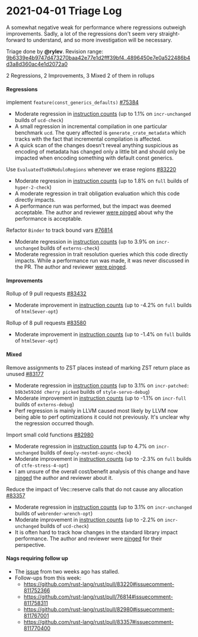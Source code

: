 # 2021-04-01 Triage Log

A somewhat negative weak for performance where regressions outweigh improvements. Sadly, a lot of the regressions don't seem very straight-forward to understand, and so more investigation will be necessary.

Triage done by **@rylev**.
Revision range: [9b6339e4b9747d473270baa42e77e1d2fff39bf4..4896450e7e0a522486b4d3a8d360ac4e1d2072a0](https://perf.rust-lang.org/?start=9b6339e4b9747d473270baa42e77e1d2fff39bf4&end=4896450e7e0a522486b4d3a8d360ac4e1d2072a0&absolute=false&stat=instructions%3Au)

2 Regressions, 2 Improvements, 3 Mixed
2 of them in rollups

#### Regressions

implement `feature(const_generics_defaults)` [#75384](https://github.com/rust-lang/rust/issues/75384)
- Moderate regression in [instruction counts](https://perf.rust-lang.org/compare.html?start=db492ecd5ba6bd82205612cebb9034710653f0c2&end=5b33de3340c7b36646af46303a30f7066b4bd7db&stat=instructions:u) (up to 1.1% on `incr-unchanged` builds of `ucd-check`)
- A small regression in incremental compilation in one particular benchmark `ucd`. The query affected is `generate_crate_metadata` which tracks with the fact that incremental compilation is affected.
- A quick scan of the changes doesn't reveal anything suspicious as encoding of metadata has changed only a little bit and should only be impacted when encoding something with default const generics.

Use `EvaluatedToOkModuloRegions` whenever we erase regions [#83220](https://github.com/rust-lang/rust/issues/83220)
- Moderate regression in [instruction counts](https://perf.rust-lang.org/compare.html?start=f5fe425c925ef36d5f4c18cfa44173fc42de31b8&end=07e0e2ec268c140e607e1ac7f49f145612d0f597&stat=instructions:u) (up to 1.8% on `full` builds of `hyper-2-check`)
- A moderate regression in trait obligation evaluation which this code directly impacts. 
- A performance run was performed, but the impact was deemed acceptable. The author and reviewer [were pinged](https://github.com/rust-lang/rust/pull/83220#issuecomment-811752366) about why the performance is acceptable.

Refactor `Binder` to track bound vars [#76814](https://github.com/rust-lang/rust/issues/76814)
- Moderate regression in [instruction counts](https://perf.rust-lang.org/compare.html?start=a5029ac0ab372aec515db2e718da6d7787f3d122&end=4fdac23f3171e2f8864d359a21da600dd3faafc9&stat=instructions:u) (up to 3.9% on `incr-unchanged` builds of `externs-check`)
- Moderate regression in trait resolution queries which this code directly impacts. While a performance run was made, it was never discussed in the PR. The author and reviewer [were pinged](https://github.com/rust-lang/rust/pull/76814#issuecomment-811758311).

#### Improvements

Rollup of 9 pull requests [#83432](https://github.com/rust-lang/rust/issues/83432)
- Moderate improvement in [instruction counts](https://perf.rust-lang.org/compare.html?start=673d0db5e393e9c64897005b470bfeb6d5aec61b&end=db492ecd5ba6bd82205612cebb9034710653f0c2&stat=instructions:u) (up to -4.2% on `full` builds of `html5ever-opt`)

Rollup of 8 pull requests [#83580](https://github.com/rust-lang/rust/issues/83580)
- Moderate improvement in [instruction counts](https://perf.rust-lang.org/compare.html?start=afaf33dcafe9c7068b63eb997df221aa08db7c29&end=9b0edb7fddacd6a60a380c1ce59159de597ab270&stat=instructions:u) (up to -1.4% on `full` builds of `html5ever-opt`)

#### Mixed

Remove assignments to ZST places instead of marking ZST return place as unused [#83177](https://github.com/rust-lang/rust/issues/83177)
- Moderate regression in [instruction counts](https://perf.rust-lang.org/compare.html?start=4eb0bc7346ef38218e21268001a898f6892db2c1&end=79e5814f4520f2c51b5307421db45cd82d134e76&stat=instructions:u) (up to 3.1% on `incr-patched: b9b3e592dd cherry picked` builds of `style-servo-debug`)
- Moderate improvement in [instruction counts](https://perf.rust-lang.org/compare.html?start=4eb0bc7346ef38218e21268001a898f6892db2c1&end=79e5814f4520f2c51b5307421db45cd82d134e76&stat=instructions:u) (up to -1.1% on `incr-full` builds of `externs-debug`)
- Perf regression is mainly in LLVM caused most likely by LLVM now being able to perf optimizations it could not previously. It's unclear why the regression occurred though.

Import small cold functions [#82980](https://github.com/rust-lang/rust/issues/82980)
- Moderate regression in [instruction counts](https://perf.rust-lang.org/compare.html?start=4137088d9da94f693b287f35e2b17782c0b1a283&end=e423058751a2b098d3e469a8e6df1b7a8bbd67b6&stat=instructions:u) (up to 4.7% on `incr-unchanged` builds of `deeply-nested-async-check`)
- Moderate improvement in [instruction counts](https://perf.rust-lang.org/compare.html?start=4137088d9da94f693b287f35e2b17782c0b1a283&end=e423058751a2b098d3e469a8e6df1b7a8bbd67b6&stat=instructions:u) (up to -2.3% on `full` builds of `ctfe-stress-4-opt`)
- I am unsure of the overall cost/benefit analysis of this change and have [pinged](https://github.com/rust-lang/rust/pull/82980#issuecomment-811767001) the author and reviewer about it.

Reduce the impact of Vec::reserve calls that do not cause any allocation [#83357](https://github.com/rust-lang/rust/issues/83357)
- Moderate regression in [instruction counts](https://perf.rust-lang.org/compare.html?start=902ca44c1953ad8f640e86d154c86cc1f5a3bde1&end=32d3276561e88bfdf92cc483cff842a24fdd4b37&stat=instructions:u) (up to 3.1% on `incr-unchanged` builds of `webrender-wrench-opt`)
- Moderate improvement in [instruction counts](https://perf.rust-lang.org/compare.html?start=902ca44c1953ad8f640e86d154c86cc1f5a3bde1&end=32d3276561e88bfdf92cc483cff842a24fdd4b37&stat=instructions:u) (up to -2.2% on `incr-unchanged` builds of `ucd-check`)
- It is often hard to track how changes in the standard library impact performance. The author and reviewer were [pinged](https://github.com/rust-lang/rust/pull/83357#issuecomment-811770400) for their perspective.

#### Nags requiring follow up

- The [issue](https://github.com/rust-lang/rust/pull/82964#issuecomment-800663588) from two weeks ago has stalled.
- Follow-ups from this week:
    - https://github.com/rust-lang/rust/pull/83220#issuecomment-811752366
    - https://github.com/rust-lang/rust/pull/76814#issuecomment-811758311
    - https://github.com/rust-lang/rust/pull/82980#issuecomment-811767001
    - https://github.com/rust-lang/rust/pull/83357#issuecomment-811770400